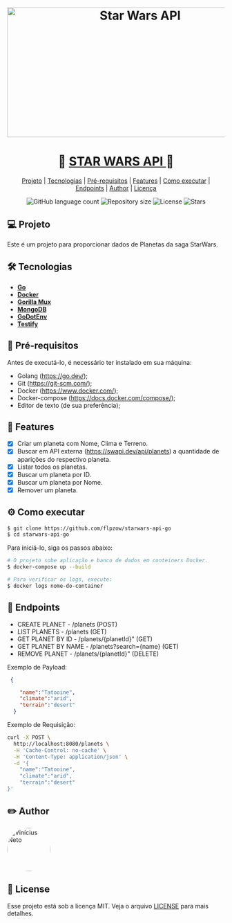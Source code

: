 <h1 align="center">
    <img alt="Star Wars API" width="600" height="300" title="#Star Wars API" src="https://lumiere-a.akamaihd.net/v1/images/darth-vader-main_4560aff7.jpeg?region=0%2C67%2C1280%2C720&width=960" />
</h1>

<h1 align="center">
   🚀 <a href="#"> STAR WARS API </a> 🚀
</h1>

<p align="center">
 <a href="#-projeto">Projeto</a> |
 <a href="#-tecnologias">Tecnologias</a> |
 <a href="#-prerequisitos">Pré-requisitos</a> |
 <a href="#-features">Features</a> | 
 <a href="#-comoexecutar">Como executar</a> |  
 <a href="#-endpoints">Endpoints</a> | 
 <a href="#-author">Author</a> |
 <a href="#memo-licença">Licença</a> 
</p>

<p align="center">
  <img alt="GitHub language count" src="https://img.shields.io/github/languages/count/flpzow/starwars-api-go?color=red">

  <img alt="Repository size" src="https://img.shields.io/github/repo-size/flpzow/starwars-api-go?color=red">
 
  <img alt="License" src="https://img.shields.io/badge/license-MIT-red">

  <img src="https://img.shields.io/github/stars/flpzow/starwars-api-go?label=stars&message=MIT&color=red" alt="Stars">
</p>

## 💻 Projeto

Este é um projeto para proporcionar dados de Planetas da saga StarWars.

## 🛠️ Tecnologias
- **[Go](https://go.dev/)**
- **[Docker](https://www.docker.com/)**
- **[Gorilla Mux](https://github.com/gorilla/mux)**
- **[MongoDB](https://www.mongodb.com/)**
- **[GoDotEnv](https://github.com/joho/godotenv)**
- **[Testify](https://github.com/stretchr/testify)**


## 🧩 Pré-requisitos

Antes de executá-lo, é necessário ter instalado em sua máquina:

  - Golang (https://go.dev/);
  - Git (https://git-scm.com/);
  - Docker (https://www.docker.com/);
  - Docker-compose (https://docs.docker.com/compose/);
  - Editor de texto (de sua preferência);

## 📝 Features

- [x] Criar um planeta com Nome, Clima e Terreno.
- [x] Buscar em API externa (https://swapi.dev/api/planets) a quantidade de aparições do respectivo planeta.
- [x] Listar todos os planetas.
- [x] Buscar um planeta por ID.
- [x] Buscar um planeta por Nome.
- [x] Remover um planeta.

## ⚙️ Como executar

```bash
$ git clone https://github.com/flpzow/starwars-api-go
$ cd starwars-api-go
```

Para iniciá-lo, siga os passos abaixo:
```bash
# O projeto sobe aplicação e banco de dados em conteiners Docker.
$ docker-compose up --build
```

```bash
# Para verificar os logs, execute:
$ docker logs nome-do-container
```

## 🎯 Endpoints

* CREATE PLANET - /planets (POST) 
* LIST PLANETS - /planets (GET)
* GET PLANET BY ID - /planets/{planetId}" (GET) 
* GET PLANET BY NAME - /planets?search={name} (GET)
* REMOVE PLANET - /planets/{planetId}" (DELETE)

Exemplo de Payload:

```json
 {

    "name":"Tatooine",
    "climate":"arid",
    "terrain":"desert"
  }
```

 Exemplo de Requisição:
 
```sh
curl -X POST \
  http://localhost:8080/planets \
  -H 'Cache-Control: no-cache' \
  -H 'Content-Type: application/json' \
  -d '{
	"name":"Tatooine",
	"climate":"arid",
	"terrain":"desert"
}'
```

## ✏️ Author

<img style="border-radius: 50%;" src="https://avatars.githubusercontent.com/flpzow" width="100px;" alt="Vinícius Neto"/> 
 <br />

## :memo: License

Esse projeto está sob a licença MIT. Veja o arquivo [LICENSE](LICENSE.md) para mais detalhes.